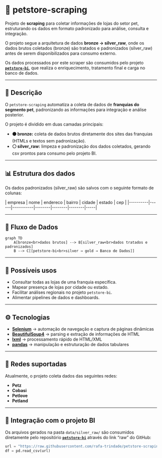 # 🐾 petstore-scraping

Projeto de **scraping** para coletar informações de lojas do setor pet, estruturando os dados em formato padronizado para análise, consulta e integração.  

O projeto segue a arquitetura de dados **bronze → silver_raw**, onde os dados brutos coletados (bronze) são tratados e padronizados (silver_raw) antes de serem disponibilizados para consumo externo.  

Os dados processados por este scraper são consumidos pelo projeto [**`petstore-bi`**](https://github.com/rafa-trindade/petstore-bi), que realiza o enriquecimento, tratamento final e carga no banco de dados.

---

## 📌 Descrição
O `petstore-scraping` automatiza a coleta de dados de **franquias do segmento pet**, padronizando as informações para integração e análise posterior.  

O projeto é dividido em duas camadas principais:  

- **🟤 bronze:** coleta de dados brutos diretamente dos sites das franquias (HTMLs e textos sem padronização).  
- **⚪ silver_raw:** limpeza e padronização dos dados coletados, gerando csv prontos para consumo pelo projeto BI.

---

## 📊 Estrutura dos dados
Os dados padronizados (silver_raw) são salvos com o seguinte formato de colunas:

| empresa | nome | endereco | bairro | cidade | estado | cep | |----------|------|-----------|--------|--------|--------|-----|

---

## 🧩 Fluxo de Dados

```mermaid
graph TD
    A[bronze<br>dados brutos] --> B[silver_raw<br>dados tratados e padronizados]
    B --> C[[petstore-bi<br>silver → gold → Banco de Dados]]
```

---

## 🚀 Possíveis usos
- Consultar todas as lojas de uma franquia específica.  
- Mapear presença de lojas por cidade ou estado.  
- Facilitar análises regionais no projeto `petstore-bi`.  
- Alimentar pipelines de dados e dashboards.

---

## ⚙️ Tecnologias
- [**Selenium**](https://pypi.org/project/selenium/) → automação de navegação e captura de páginas dinâmicas  
- [**BeautifulSoup4**](https://pypi.org/project/beautifulsoup4/) → parsing e extração de informações de HTML  
- [**lxml**](https://pypi.org/project/lxml/) → processamento rápido de HTML/XML  
- [**pandas**](https://pypi.org/project/pandas/) → manipulação e estruturação de dados tabulares  

---

## 🏪 Redes suportadas
Atualmente, o projeto coleta dados das seguintes redes:

- **Petz**  
- **Cobasi**  
- **Petlove**  
- **Petland**

---

## 🔗 Integração com o projeto BI
Os arquivos gerados na pasta `data/silver_raw/` são consumidos diretamente pelo repositório [**`petstore-bi`**](https://github.com/rafa-trindade/petstore-bi) através do link “raw” do GitHub:

```python
url = "https://raw.githubusercontent.com/rafa-trindade/petstore-scraping/main/data/silver_raw/lojas_silver_raw.csv"
df = pd.read_csv(url)
```
